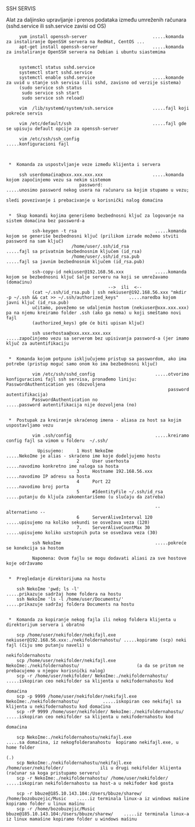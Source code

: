 SSH SERVIS

Alat za daljinsko upravljanje i prenos podataka između umreženih računara
(sshd.service ili ssh.service zavisi od OS)

         yum install openssh-server                         .....komanda za instaliranje OpenSSH servera na RedHat, CentOS ...
         apt-get install openssh-server                     .....komanda za instaliranje OpenSSH servera na Debian i ubuntu siastemima
         
         
         systemctl status sshd.service
         systemctl start sshd.service
         systemctl enable sshd.service                      .....komande za uvid u stanje ssh servisa (ili sshd, zavisno od verzije sistema)
         (sudo service ssh status
          sudo service ssh start
          sudo service ssh reload)
         
         vim  /lib/systemd/system/ssh.service               .....fajl koji pokreće servis
         
         vim /etc/default/ssh                               .....fajl gde se upisuju default opcije za openssh-server
         
         vim /etc/ssh/ssh_config                            .....konfiguracioni fajl
         
         
         
     *  Komanda za uspostvljanje veze između klijenta i servera    
         
         ssh userdomaćina@xxx.xxx.xxx.xxx                   .....komanda kojom započinjemo vezu sa nekim sistemom
                                password:                        .....unosimo password nekog usera na računaru sa kojim stupamo u vezu;                  
                                                                      sledi povezivanje i prebacivanje u korisnički nalog domaćina
                                                           
         
     *  Skup komandi kojima generišemo bezbednosni ključ za logovanje na sistem domaćina bez password-a
         
              ssh-keygen -t rsa                              .....komanda kojom se generiše bezbednosni ključ (prilikom izrade možemo stviti password na sam ključ)
                             /home/user/.ssh/id_rsa               .....fajl sa privatnim bezbednosnim ključem (id_rsa) 
                             /home/user/.ssh/id_rsa.pub           .....fajl sa javnim bezbednosnim ključem (id_rsa.pub)
                        
              ssh-copy-id nekiuser@192.168.56.xxx            .....komanda kojom se bezbednosni ključ šalje serveru na koji se umrežavamo (domaćinu)
                                           -->  ili  <--
              (cat ~/.ssh/id_rsa.pub | ssh nekiuser@192.168.56.xxx "mkdir -p ~/.ssh && cat >> ~/.ssh/authorized_keys"    .....naredba kojom javni ključ (id_rsa.pub) 
              učitamo, povežemo se udaljenim hostom (nekiuser@xxx.xxx.xxx) pa na njemu kreiramo folder .ssh (ako ga nema) u koji smeštamo novi fajl           
              (authorized_keys) gde će biti upisan ključ)
             
              ssh userhostaa@xxx.xxx.xxx.xxx                 .....započinjemo vezu sa serverom bez upisivanja password-a (jer imamo ključ za autentifikaciju
              
              
     *  Komanda kojom potpuno isključujemo pristup sa passwordom, ako ima potrebe (pristup moguć samo onom ko ima bezbednosni ključ)
     
              vim /etc/ssh/sshd_config                       .....otvorimo konfiguracioni fajl ssh servisa, pronađemo liniju: PasswordAuthentication yes (dozvoljena 
                                                                  password autentifikacija)
              PasswordAuthentication no                           .....password autentifikacija nije dozvoljena (no)
                       
              
     *  Postupak za kreiranje skraćenog imena - aliasa za host sa kojim uspostavljamo vezu   
              
              vim .ssh/config                                .....kreiramo config fajl sa vimom u folderu  ~/.ssh/
              
                Upisujemo:     1 Host NekoIme                               .....NekoIme je alias - skraćeno ime koje dodeljujemo hostu
                               2     User userhosta                         .....navodimo konkretno ime naloga sa hosta
                               3     Hostname 192.168.56.xxx                .....navodimo IP adresu sa hosta
                               4     Port 22                                .....navodimo broj porta 
                               5     #IdentityFile ~/.ssh/id_rsa            .....putanju do ključa zakomentarišemo (u slučaju da zatreba)

                                                             -- alternativno -- 
                               6     ServerAliveInterval 120                .....upisujemo na koliko sekundi se osvežava veza (120)
                               7.    ServerAliveCountMax 30                 .....upisujemo koliko uzstopnih puta se osvežava veza (30)
                               
              ssh NekoIme                                    .....pokreće se konekcija sa hostom 
           
              Napomena: Ovom fajlu se mogu dodavati aliasi za sve hostove koje održavamo
              
              
     *  Pregledanje direktorijuma na hostu 
     
        ssh NekoIme 'pwd; ls -l'                                                      .....prikazuje sadržaj home foldera na hostu                                                                                                                              
        ssh NekoIme 'ls -l /home/user/Documents/'                                     .....prikazuje sadržaj foldera Documents na hostu 
        
         
     *  Komanda za kopiranje nekog fajla ili nekog foldera klijenta u direktorijum servera i obratno 
      
        scp /home/user/nekifolder/nekifajl.exe nekiuser@192.168.56.xxx:./nekifoldernahostu/ .....kopiramo (scp) neki fajl (čiju smo putanju naveli) u 
                                                                                                 nekifoldernahostu
        scp /home/user/nekifolder/nekifajl.exe NekoIme:./nekifoldernahostu/                      (a da se pritom ne prebacujemo u njegov korisnički nalog)
        scp -r /home/user/nekifolder/ NekoIme:./nekifoldernahostu/                          .....iskopiran ceo nekifolder sa klijenta u nekifodernahostu kod 
                                                                                                 domaćina
        scp -p 9999 /home/user/nekifolder/nekifajl.exe NekoIme:./nekifoldernahostu/         .....iskopiran ceo nekifajl sa klijenta u nekifodernahostu kod domaćina
        scp -rP 9999 /home/user/nekifolder/ NekoIme:./nekifoldernahostu/                    .....iskopiran ceo nekifolder sa klijenta u nekifodernahostu kod 
                                                                                                 domaćina
        
        scp NekoIme:./nekifoldernahostu/nekifajl.exe                                .....sa domaćina, iz nekogfolderanahostu  kopiramo nekifajl.exe, u home folder 
                                                                                         (.)
        scp NekoIme:./nekifoldernahostu/nekifajl.exe /home/user/nekifolder/              ili u drugi nekifolder klijenta (računar sa koga pristupamo serveru)
        scp -r NekoIme:./nekifoldernahostu/ /home/user/nekifolder/                  .....iskopiran nekifoldernahostu sa host-a u nekifoder kod gosta
        
        scp -r bbuze@185.10.143.104:/Users/bbuze/sharew/ /home/bozobuzejic/Music    .....iz terminala linux-a iz windows mašine kopiramo folder u linux mašinu  
        scp -r /home/bozobuzejic/Music bbuze@185.10.143.104:/Users/bbuze/sharew/    .....iz terminala linux-a iz linux mamašine kopiramo folder u windows mašinu
         
